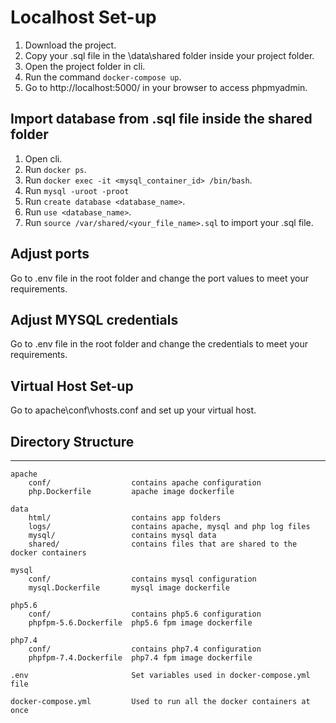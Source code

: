 # Localhost Set-up
1. Download the project.
2. Copy your .sql file in the \data\shared folder inside your project folder.
3. Open the project folder in cli.
4. Run the command `docker-compose up`.
5. Go to http://localhost:5000/ in your browser to access phpmyadmin.

## Import database from .sql file inside the shared folder
1. Open cli.
2. Run `docker ps`.
3. Run `docker exec -it <mysql_container_id> /bin/bash`.
4. Run `mysql -uroot -proot`
5. Run `create database <database_name>`.
6. Run `use <database_name>`.
7. Run `source /var/shared/<your_file_name>.sql` to import your .sql file.


## Adjust ports
Go to .env file in the root folder and change the port values to meet your requirements.

## Adjust MYSQL credentials
Go to .env file in the root folder and change the credentials to meet your requirements.

## Virtual Host Set-up
Go to apache\conf\vhosts.conf and set up your virtual host.

## Directory Structure
-------------------

```
apache
    conf/                  contains apache configuration
    php.Dockerfile         apache image dockerfile
    
data
    html/                  contains app folders
    logs/                  contains apache, mysql and php log files
    mysql/                 contains mysql data
    shared/                contains files that are shared to the docker containers

mysql
    conf/                  contains mysql configuration
    mysql.Dockerfile       mysql image dockerfile

php5.6
    conf/                  contains php5.6 configuration
    phpfpm-5.6.Dockerfile  php5.6 fpm image dockerfile

php7.4
    conf/                  contains php7.4 configuration
    phpfpm-7.4.Dockerfile  php7.4 fpm image dockerfile

.env                       Set variables used in docker-compose.yml file

docker-compose.yml         Used to run all the docker containers at once
```
